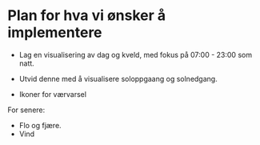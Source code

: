 # Plan for hva vi ønsker å implementere

- Lag en visualisering av dag og kveld, med fokus på 07:00 - 23:00 som natt.
- Utvid denne med å visualisere soloppgaang og solnedgang.

- Ikoner for værvarsel

For senere:

- Flo og fjære.
- Vind
